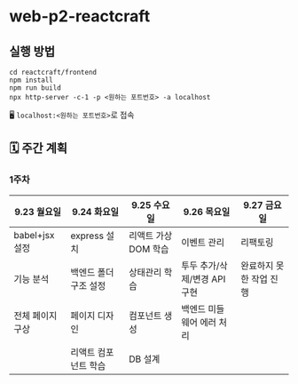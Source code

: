 # web-p2-reactcraft
## 실행 방법
``` shell
cd reactcraft/frontend
npm install
npm run build
npx http-server -c-1 -p <원하는 포트번호> -a localhost
```
🖥️ `localhost:<원하는 포트번호>`로 접속

## 🗓️ 주간 계획
### 1주차
| 9.23 월요일 | 9.24 화요일 | 9.25 수요일 | 9.26 목요일 | 9.27 금요일 | 
| --- | --- | --- | --- | --- |
|babel+jsx 설정|express 설치|리액트 가상 DOM 학습|이벤트 관리|리팩토링|
|기능 분석|백엔드 폴더 구조 설정|상태관리 학습|투두 추가/삭제/변경 API 구현|완료하지 못한 작업 진행|
|전체 페이지 구상|페이지 디자인|컴포넌트 생성|백엔드 미들웨어 에러 처리| |
| |리액트 컴포넌트 학습|DB 설계| | |